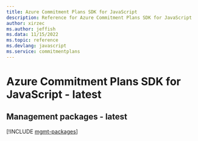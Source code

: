 ```yaml
---
title: Azure Commitment Plans SDK for JavaScript
description: Reference for Azure Commitment Plans SDK for JavaScript
author: xirzec
ms.author: jeffish
ms.data: 11/15/2022
ms.topic: reference
ms.devlang: javascript
ms.service: commitmentplans
---
```

# Azure Commitment Plans SDK for JavaScript - latest

## Management packages - latest
[!INCLUDE [mgmt-packages](commitment-plans-mgmt-index.md)]